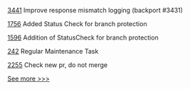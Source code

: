 
[3441](https://github.com/hyperledger/fabric/pull/3441) Improve response mismatch logging (backport #3431)

[1756](https://github.com/hyperledger/indy-node/pull/1756) Added Status Check for branch protection

[1596](https://github.com/hyperledger/indy-plenum/pull/1596) Addition of StatusCheck for branch protection

[242](https://github.com/hyperledger/fabric-chaincode-java/pull/242) Regular Maintenance Task

[2255](https://github.com/hyperledger/iroha/pull/2255) Check new pr, do not merge


[See more >>>](https://start-here.hyperledger.org/pull-requests)
